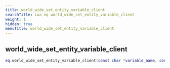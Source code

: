 ```yaml
---
title: world_wide_set_entity_variable_client
searchTitle: Lua eq world_wide_set_entity_variable_client
weight: 1
hidden: true
menuTitle: world_wide_set_entity_variable_client
---
```

## world_wide_set_entity_variable_client
```lua
eq.world_wide_set_entity_variable_client(const char *variable_name, const char *variable_value) -- void
```